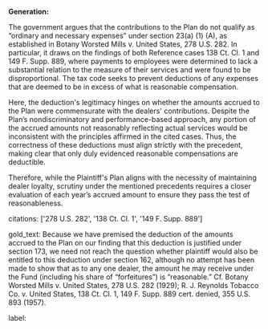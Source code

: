 **Generation:**

The government argues that the contributions to the Plan do not qualify as “ordinary and necessary expenses” under section 23(a) (1) (A), as established in Botany Worsted Mills v. United States, 278 U.S. 282. In particular, it draws on the findings of both Reference cases 138 Ct. Cl. 1 and 149 F. Supp. 889, where payments to employees were determined to lack a substantial relation to the measure of their services and were found to be disproportional. The tax code seeks to prevent deductions of any expenses that are deemed to be in excess of what is reasonable compensation. 

Here, the deduction's legitimacy hinges on whether the amounts accrued to the Plan were commensurate with the dealers' contributions. Despite the Plan’s nondiscriminatory and performance-based approach, any portion of the accrued amounts not reasonably reflecting actual services would be inconsistent with the principles affirmed in the cited cases. Thus, the correctness of these deductions must align strictly with the precedent, making clear that only duly evidenced reasonable compensations are deductible.

Therefore, while the Plaintiff's Plan aligns with the necessity of maintaining dealer loyalty, scrutiny under the mentioned precedents requires a closer evaluation of each year’s accrued amount to ensure they pass the test of reasonableness.

citations: ['278 U.S. 282', '138 Ct. Cl. 1', '149 F. Supp. 889']

gold_text: Because we have premised the deduction of the amounts accrued to the Plan on our finding that this deduction is justified under section 173, we need not reach the question whether plaintiff would also be entitled to this deduction under section 162, although no attempt has been made to show that as to any one dealer, the amount he may receive under the Fund (including his share of “forfeitures”) is “reasonable.” Cf. Botany Worsted Mills v. United States, 278 U.S. 282 (1929); R. J. Reynolds Tobacco Co. v. United States, 138 Ct. Cl. 1, 149 F. Supp. 889 cert. denied, 355 U.S. 893 (1957).

label: 